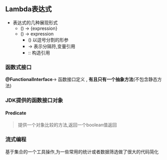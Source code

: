 

## Lambda表达式

- 表达式的几种展现形式
  - () -> {expression}
  - () -> expression
    - () 以逗号分割的形参
    - -> 表示分隔符,变量引用
    - :: 构造引用



### 函数式接口

**@FunctionalInterface**-> 函数接口定义 , **有且只有一个抽象方法**(不包含静态方法)





### JDK提供的函数接口对象



####  Predicate

> 提供一个对象比较的方法,返回一个boolean值返回





### 流式编程

基于集合的一个工具操作,为一些常用的统计或者数据筛选做了很大的代码简化

